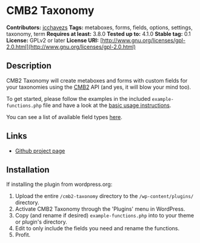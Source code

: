 # CMB2 Taxonomy

**Contributors:**      [jcchavezs](https://github.com/jcchavezs)
**Tags:**              metaboxes, forms, fields, options, settings, taxonomy, term
**Requires at least:** 3.8.0
**Tested up to:**      4.1.0
**Stable tag:**        0.1
**License:**           GPLv2 or later
**License URI:**       [http://www.gnu.org/licenses/gpl-2.0.html](http://www.gnu.org/licenses/gpl-2.0.html)

## Description
CMB2 Taxonomy will create metaboxes and forms with custom fields for your taxonomies using the [CMB2](https://github.com/WebDevStudios/CMB2) API (and yes, it will blow your mind too).

To get started, please follow the examples in the included `example-functions.php` file and have a look at the [basic usage instructions](https://github.com/WebDevStudios/CMB2/wiki/Basic-Usage).

You can see a list of available field types [here](https://github.com/WebDevStudios/CMB2/wiki/Field-Types#types).

## Links
* [Github project page](https://github.com/jcchavezs/cmb2-taxonomy)

## Installation

If installing the plugin from wordpress.org:

1. Upload the entire `/cmb2-taxonomy` directory to the `/wp-content/plugins/` directory.
2. Activate CMB2 Taxonomy through the 'Plugins' menu in WordPress.
2. Copy (and rename if desired) `example-functions.php` into to your theme or plugin's directory.
2. Edit to only include the fields you need and rename the functions.
4. Profit.